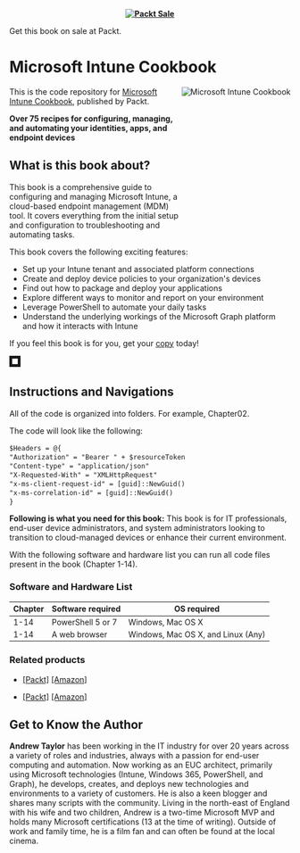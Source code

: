 
<b><p align='center'>[![Packt Sale](https://static.packt-cdn.com/assets/images/image.jpeg)](https://www.packtpub.com/)</p></b>Get this book on sale at Packt.

# Microsoft Intune Cookbook

<a href="https://www.packtpub.com/product/microsoft-intune-cookbook/9781805126546?utm_source=github&utm_medium=repository&utm_campaign="><img src="https://content.packt.com/B19895/cover_image_small.jpg" alt="Microsoft Intune Cookbook" height="256px" align="right"></a>

This is the code repository for [Microsoft Intune Cookbook](https://www.packtpub.com/product/microsoft-intune-cookbook/9781805126546?utm_source=github&utm_medium=repository&utm_campaign=), published by Packt.

**Over 75 recipes for configuring, managing, and automating your identities, apps, and endpoint devices**

## What is this book about?
This book is a comprehensive guide to configuring and managing Microsoft Intune, a cloud-based endpoint management (MDM) tool. It covers everything from the initial setup and configuration to troubleshooting and automating tasks.

This book covers the following exciting features:
* Set up your Intune tenant and associated platform connections
* Create and deploy device policies to your organization's devices
* Find out how to package and deploy your applications
* Explore different ways to monitor and report on your environment
* Leverage PowerShell to automate your daily tasks
* Understand the underlying workings of the Microsoft Graph platform and how it interacts with Intune

If you feel this book is for you, get your [copy](https://www.amazon.com/dp/1805126547) today!

<a href="https://www.packtpub.com/?utm_source=github&utm_medium=banner&utm_campaign=GitHubBanner"><img src="https://raw.githubusercontent.com/PacktPublishing/GitHub/master/GitHub.png" 
alt="https://www.packtpub.com/" border="5" /></a>

## Instructions and Navigations
All of the code is organized into folders. For example, Chapter02.

The code will look like the following:
```
$Headers = @{
"Authorization" = "Bearer " + $resourceToken
"Content-type" = "application/json"
"X-Requested-With" = "XMLHttpRequest"
"x-ms-client-request-id" = [guid]::NewGuid()
"x-ms-correlation-id" = [guid]::NewGuid()
}
```

**Following is what you need for this book:**
This book is for IT professionals, end-user device administrators, and system administrators looking to transition to cloud-managed devices or enhance their current environment.

With the following software and hardware list you can run all code files present in the book (Chapter 1-14).
### Software and Hardware List
| Chapter | Software required | OS required |
| -------- | ------------------------------------ | ----------------------------------- |
| 1-14 | PowerShell 5 or 7 | Windows, Mac OS X |
| 1-14 | A web browser | Windows, Mac OS X, and Linux (Any) |

### Related products
*  [[Packt]](https://www.packtpub.com/product/cloud-penetration-testing-for-red-teamers/9781803248486?utm_source=github&utm_medium=repository&utm_campaign=9781803248486) [[Amazon]](https://www.amazon.com/dp/1803248483)

*  [[Packt]](https://www.packtpub.com/product/linux-for-system-administrators/9781803247946?utm_source=github&utm_medium=repository&utm_campaign=9781803247946) [[Amazon]](https://www.amazon.com/dp/1803247940)

## Get to Know the Author
**Andrew Taylor**
has been working in the IT industry for over 20 years across a variety of roles and
industries, always with a passion for end-user computing and automation. Now working as an EUC
architect, primarily using Microsoft technologies (Intune, Windows 365, PowerShell, and Graph), he
develops, creates, and deploys new technologies and environments to a variety of customers. He is
also a keen blogger and shares many scripts with the community.
Living in the north-east of England with his wife and two children, Andrew is a two-time Microsoft
MVP and holds many Microsoft certifications (13 at the time of writing). Outside of work and family
time, he is a film fan and can often be found at the local cinema.
